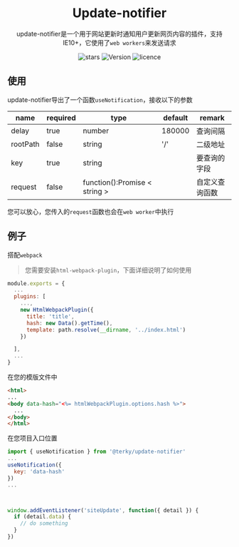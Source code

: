 <div align="center">
  <h1>Update-notifier</h1>
</div>
<div align="center">

update-notifier是一个用于网站更新时通知用户更新网页内容的插件，支持IE10+，它使用了`web workers`来发送请求

<img src="https://img.shields.io/github/stars/overdev-l/terky" alt="stars">
<img src="https://badgen.net/npm/v/@terky/update-notifier" alt="Version" />
<img src="https://img.shields.io/badge/license-MIT-blue.svg" alt="licence">

</div>


## 使用
update-notifier导出了一个函数`useNotification`，接收以下的参数

| name     | required | type                            | default | remark         |
|----------|----------|---------------------------------|---------|----------------|
| delay    | true     | number                          | 180000  | 查询间隔       |
| rootPath | false    | string                          | '/'     | 二级地址       |
| key      | true     | string                          |         | 要查询的字段   |
| request  | false    | function():Promise < string >   |         | 自定义查询函数 |

您可以放心，您传入的`request`函数也会在`web worker`中执行

## 例子
搭配`webpack`
> 您需要安装`html-webpack-plugin`，下面详细说明了如何使用
```js
module.exports = {
  ...
  plugins: [
    ...,
    new HtmlWebpackPlugin({
      title: 'title',
      hash: new Data().getTime(),
      template: path.resolve(__dirname, '../index.html')
    })

  ],
  ...
}
```
在您的模版文件中
```html
<html>
...
<body data-hash="<%= htmlWebpackPlugin.options.hash %>">
  ...
</body>
</html>

```

在您项目入口位置

```js
import { useNotification } from '@terky/update-notifier'
...
useNotification({
  key: 'data-hash'
})
...



window.addEventListener('siteUpdate', function({ detail }) {
  if (detail.data) {
    // do something
  }
})
```